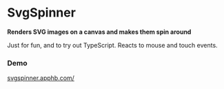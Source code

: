SvgSpinner
==========

**Renders SVG images on a canvas and makes them spin around**

Just for fun, and to try out TypeScript.
Reacts to mouse and touch events.

### Demo
[svgspinner.apphb.com/](http://svgspinner.apphb.com/)

